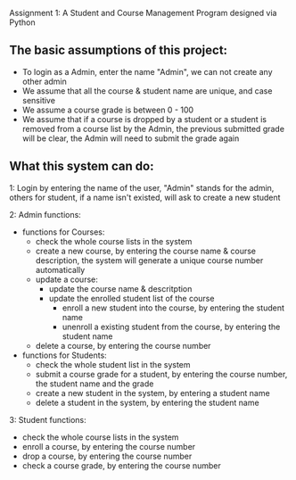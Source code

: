 Assignment 1: A Student and Course Management Program designed via Python  

## The basic assumptions of this project:  
- To login as a Admin, enter the name "Admin", we can not create any other admin  
- We assume that all the course & student name are unique, and case sensitive  
- We assume a course grade is between 0 - 100
- We assume that if a course is dropped by a student or a student is removed from a course list by the Admin, the previous submitted grade will be clear, the Admin will need to submit the grade again  

## What this system can do:   
1: Login by entering the name of the user, "Admin" stands for the admin, others for student, if a name isn't existed, will ask to create a new student  

2: Admin functions:  
  - functions for Courses:  
    - check the whole course lists in the system  
    - create a new course, by entering the course name & course description, the system will generate a unique course number automatically  
    - update a course:  
      - update the course name & descritption  
      - update the enrolled student list of the course  
        - enroll a new student into the course, by entering the student name  
        - unenroll a existing student from the course, by entering the student name  
    - delete a course, by entering the course number  
  - functions for Students:  
    - check the whole student list in the system  
    - submit a course grade for a student, by entering the course number, the student name and the grade  
    - create a new student in the system, by entering a student name  
    - delete a student in the system, by entering the student name  

3: Student functions:
  - check the whole course lists in the system  
  - enroll a course, by entering the course number  
  - drop a course, by entering the course number
  - check a course grade, by entering the course number
